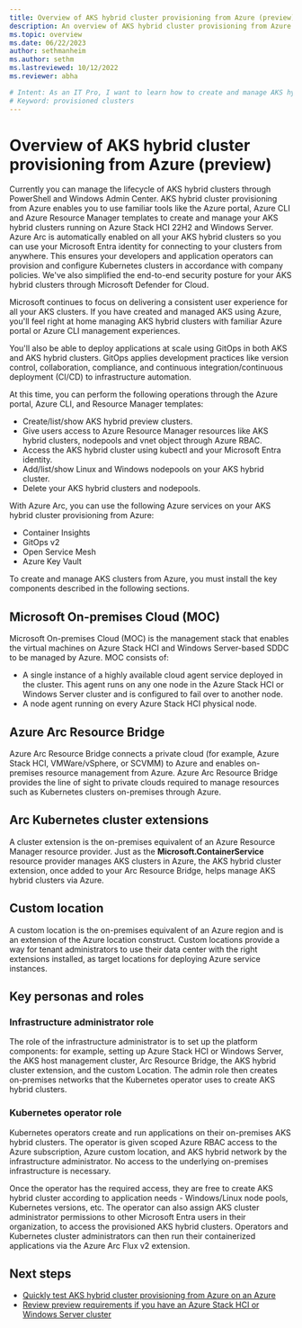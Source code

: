 ```yaml
---
title: Overview of AKS hybrid cluster provisioning from Azure (preview)
description: An overview of AKS hybrid cluster provisioning from Azure.
ms.topic: overview
ms.date: 06/22/2023
author: sethmanheim
ms.author: sethm 
ms.lastreviewed: 10/12/2022
ms.reviewer: abha

# Intent: As an IT Pro, I want to learn how to create and manage AKS hybrid clusters on-premises from Azure
# Keyword: provisioned clusters 
---
```


# Overview of AKS hybrid cluster provisioning from Azure (preview)

Currently you can manage the lifecycle of AKS hybrid clusters through PowerShell and Windows Admin Center. AKS hybrid cluster provisioning from Azure enables you to use familiar tools like the Azure portal, Azure CLI and Azure Resource Manager templates to create and manage your AKS hybrid clusters running on Azure Stack HCI 22H2 and Windows Server. Azure Arc is automatically enabled on all your AKS hybrid clusters so you can use your Microsoft Entra identity for connecting to your clusters from anywhere. This ensures your developers and application operators can provision and configure Kubernetes clusters in accordance with company policies. We've also simplified the end-to-end security posture for your AKS hybrid clusters through Microsoft Defender for Cloud.  

Microsoft continues to focus on delivering a consistent user experience for all your AKS clusters. If you have created and managed AKS using Azure, you'll feel right at home managing AKS hybrid clusters with familiar Azure portal or Azure CLI management experiences.

You'll also be able to deploy applications at scale using GitOps in both AKS and AKS hybrid clusters. GitOps applies development practices like version control, collaboration, compliance, and continuous integration/continuous deployment (CI/CD) to infrastructure automation.

At this time, you can perform the following operations through the Azure portal, Azure CLI, and Resource Manager templates:

- Create/list/show AKS hybrid preview clusters.
- Give users access to Azure Resource Manager resources like AKS hybrid clusters, nodepools and vnet object through Azure RBAC.
- Access the AKS hybrid cluster using kubectl and your Microsoft Entra identity.
- Add/list/show Linux and Windows nodepools on your AKS hybrid cluster.
- Delete your AKS hybrid clusters and nodepools.

With Azure Arc, you can use the following Azure services on your AKS hybrid cluster provisioning from Azure:

- Container Insights
- GitOps v2
- Open Service Mesh
- Azure Key Vault

To create and manage AKS clusters from Azure, you must install the key components described in the following sections.

## Microsoft On-premises Cloud (MOC)

Microsoft On-premises Cloud (MOC) is the management stack that enables the virtual machines on Azure Stack HCI and Windows Server-based SDDC to be managed by Azure. MOC consists of:

- A single instance of a highly available cloud agent service deployed in the cluster. This agent runs on any one node in the Azure Stack HCI or Windows Server cluster and is configured to fail over to another node.
- A node agent running on every Azure Stack HCI physical node.

## Azure Arc Resource Bridge

Azure Arc Resource Bridge connects a private cloud (for example, Azure Stack HCI, VMWare/vSphere, or SCVMM) to Azure and enables on-premises resource management from Azure. Azure Arc Resource Bridge provides the line of sight to private clouds required to manage resources such as Kubernetes clusters on-premises through Azure.

## Arc Kubernetes cluster extensions

A cluster extension is the on-premises equivalent of an Azure Resource Manager resource provider. Just as the **Microsoft.ContainerService** resource provider manages AKS clusters in Azure, the AKS hybrid cluster extension, once added to your Arc Resource Bridge, helps manage AKS hybrid clusters via Azure.

## Custom location

A custom location is the on-premises equivalent of an Azure region and is an extension of the Azure location construct. Custom locations provide a way for tenant administrators to use their data center with the right extensions installed, as target locations for deploying Azure service instances.

## Key personas and roles

### Infrastructure administrator role

The role of the infrastructure administrator is to set up the platform components: for example, setting up Azure Stack HCI or Windows Server, the AKS host management cluster, Arc Resource Bridge, the AKS hybrid cluster extension, and the custom Location. The admin role then creates on-premises networks that the Kubernetes operator uses to create AKS hybrid clusters.

### Kubernetes operator role

Kubernetes operators create and run applications on their on-premises AKS hybrid clusters. The operator is given scoped Azure RBAC access to the Azure subscription, Azure custom location, and AKS hybrid network by the infrastructure administrator. No access to the underlying on-premises infrastructure is necessary.

Once the operator has the required access, they are free to create AKS hybrid cluster according to application needs - Windows/Linux node pools, Kubernetes versions, etc. The operator can also assign AKS cluster administrator permissions to other Microsoft Entra users in their organization, to access the provisioned AKS hybrid clusters. Operators and Kubernetes cluster administrators can then run their containerized applications via the Azure Arc Flux v2 extension.

## Next steps

- [Quickly test AKS hybrid cluster provisioning from Azure on an Azure ](aks-hybrid-preview-azure-vm.md)
- [Review preview requirements if you have an Azure Stack HCI or Windows Server cluster](aks-hybrid-preview-requirements.md)
